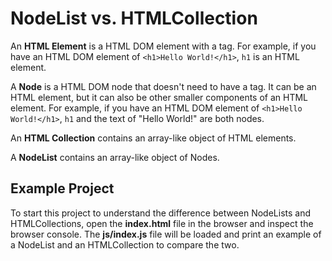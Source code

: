 # NodeList vs. HTMLCollection

An **HTML Element** is a HTML DOM element with a tag. For example, if you have
an HTML DOM element of `<h1>Hello World!</h1>`, `h1` is an HTML element.

A **Node** is a HTML DOM node that doesn't need to have a tag. It can be an HTML
element, but it can also be other smaller components of an HTML element. For
example, if you have an HTML DOM element of `<h1>Hello World!</h1>`, `h1` and
the text of "Hello World!" are both nodes.

An **HTML Collection** contains an array-like object of HTML elements.

A **NodeList** contains an array-like object of Nodes.

## Example Project

To start this project to understand the difference between NodeLists and
HTMLCollections, open the __index.html__ file in the browser and inspect the
browser console. The __js/index.js__ file will be loaded and print an example
of a NodeList and an HTMLCollection to compare the two.
